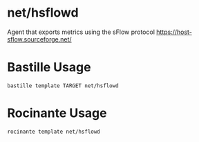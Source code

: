 # net/hsflowd
Agent that exports metrics using the sFlow protocol
https://host-sflow.sourceforge.net/

# Bastille Usage
```shell
bastille template TARGET net/hsflowd
```

# Rocinante Usage
```shell
rocinante template net/hsflowd
```
